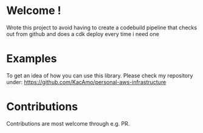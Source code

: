 # Welcome !
Wrote this project to avoid having to create a codebuild pipeline 
that checks out from github and does a cdk deploy every time i 
need one 

# Examples
To get an idea of how you can use this library. Please check my repository under: https://github.com/KacAmo/personal-aws-infrastructure

# Contributions
Contributions are most welcome through e.g. PR. 
 
